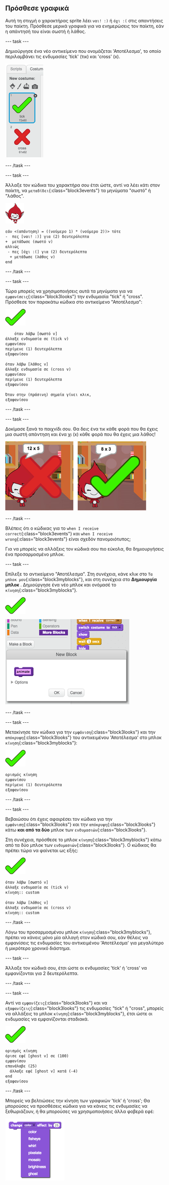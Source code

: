 ## Πρόσθεσε γραφικά

Αυτή τη στιγμή ο χαρακτήρας sprite λέει `ναι! :)` ή `όχι :(` στις απαντήσεις του παίκτη. Πρόσθεσε μερικά γραφικά για να ενημερώσεις τον παίκτη, εάν η απάντησή του είναι σωστή ή λάθος.

--- task ---

Δημιούργησε ένα νέο αντικείμενο που ονομάζεται 'Αποτέλεσμα', το οποίο περιλαμβάνει τις ενδυμασίες 'tick' (τικ) και 'cross' (x).

![Αντικείμενο με τις ενδυμασίες τικ και χι](images/brain-result.png)

--- /task ---

--- task ---

Άλλαξε τον κώδικα του χαρακτήρα σου έτσι ώστε, αντί να λέει κάτι στον παίκτη, να `μεταδίδει`{:class="block3events"} τα μηνύματα "σωστό" ή "λάθος".

![Χαρακτήρας](images/giga-sprite.png)

```blocks3
εάν <(απάντηση) = ((νούμερο 1) * (νούμερο 2))> τότε 
-  πες [ναι! :)] για (2) δευτερόλεπτα
+  μετάδωσε (σωστό v)
αλλιώς 
 - πες [όχι :(] για (2) δευτερόλεπτα
  + μετάδωσε (λάθος v)
end
```

--- /task ---

--- task ---

Τώρα μπορείς να χρησιμοποιήσεις αυτά τα μηνύματα για να `εμφανίσεις`{:class="block3looks"} την ενδυμασία "tick" ή "cross". Πρόσθεσε τον παρακάτω κώδικα στο αντικείμενο "Αποτέλεσμα":

![Αντικείμενο Αποτέλεσμα](images/result-sprite.png)

```blocks3
    όταν λάβω [σωστό v]
άλλαξε ενδυμασία σε (tick v)
εμφανίσου
περίμενε (1) δευτερόλεπτα
εξαφανίσου

όταν λάβω [λάθος v]
άλλαξε ενδυμασία σε (cross v)
εμφανίσου
περίμενε (1) δευτερόλεπτα
εξαφανίσου

Όταν στην (πράσινη) σημαία γίνει κλικ,
εξαφανίσου
```

--- /task ---

--- task ---

Δοκίμασε ξανά το παιχνίδι σου. Θα δεις ένα τικ κάθε φορά που θα έχεις μια σωστή απάντηση και ένα χι (x) κάθε φορά που θα έχεις μια λάθος!

![Τικ για τη σωστή και x για τη λανθασμένη απάντηση](images/brain-test-answer.png)

--- /task ---

Βλέπεις ότι ο κώδικας για το `when I receive correct`{:class="block3events"} και `when I receive wrong`{:class="block3events"} είναι σχεδόν πανομοιότυπος;

Για να μπορείς να αλλάξεις τον κώδικά σου πιο εύκολα, θα δημιουργήσεις ένα προσαρμοσμένο μπλοκ.

--- task ---

Επίλεξε το αντικείμενο "Αποτέλεσμα". Στη συνέχεια, κάνε κλικ στο `Τα μπλοκ μου`{:class="block3myblocks"}, και στη συνέχεια στο **Δημιουργία μπλοκ** . Δημιούργησε ένα νέο μπλοκ και ονόμασέ το `κίνηση`{:class="block3myblocks"}.

![Αντικείμενο Αποτέλεσμα](images/result-sprite.png)

![Δημιούργησε ένα μπλοκ που ονομάζεται κίνηση](images/brain-animate-function.png)

--- /task ---

--- task ---

Μετακίνησε τον κώδικα για την `εμφάνιση`{:class="block3looks"} και την `απόκρυψη`{:class="block3looks"} του αντικειμένου 'Αποτέλεσμα' στο μπλοκ `κίνηση`{:class="block3myblocks"}:

![Αντικείμενο Αποτέλεσμα](images/result-sprite.png)

```blocks3
ορισμός κίνηση
εμφανίσου
περίμενε (1) δευτερόλεπτα
εξαφανίσου
```

--- /task ---

--- task ---

Βεβαιώσου ότι έχεις αφαιρέσει τον κώδικα για την `εμφάνιση`{:class="block3looks"} και την `απόκρυψη`{:class="block3looks"} κάτω **και από τα δύο** μπλοκ των `ενδυμασιών`{:class="block3looks"}.

Στη συνέχεια, πρόσθεσε το μπλοκ `κίνηση`{:class="block3myblocks"} κάτω από τα δύο μπλοκ των `ενδυμασιών`{:class="block3looks"}. Ο κώδικας θα πρέπει τώρα να φαίνεται ως εξής:

![Αντικείμενο Αποτέλεσμα](images/result-sprite.png)

```blocks3
όταν λάβω [σωστό v]
άλλαξε ενδυμασία σε (tick v)
κίνηση:: custom

όταν λάβω [λάθος v]
άλλαξε ενδυμασία σε (cross v)
κίνηση:: custom
```

--- /task ---

Λόγω του προσαρμοσμένου μπλοκ `κίνηση`{:class="block3myblocks"}, πρέπει να κάνεις μόνο μία αλλαγή στον κώδικά σου, εάν θέλεις να εμφανίσεις τις ενδυμασίες του αντικειμένου 'Αποτέλεσμα' για μεγαλύτερο ή μικρότερο χρονικό διάστημα.

--- task ---

Άλλαξε τον κώδικά σου, έτσι ώστε οι ενδυμασίες 'tick' ή 'cross' να εμφανίζονται για 2 δευτερόλεπτα.

--- /task ---

--- task ---

Αντί να `εμφανίζεις`{:class="block3looks"} και να `εξαφανίζεις`{:class="block3looks"} τις ενδυμασίες "tick" ή "cross", μπορείς να αλλάξεις το μπλοκ `κίνηση`{:class="block3myblocks"}, έτσι ώστε οι ενδυμασίες να εμφανίζονται σταδιακά.

![Αντικείμενο Αποτέλεσμα](images/result-sprite.png)

```blocks3
ορισμός κίνηση
όρισε εφέ [ghost v] σε (100)
εμφανίσου
επανάλαβε (25) 
  άλλαξε εφέ [ghost v] κατά (-4)
end
εξαφανίσου
```

--- /task ---

Μπορείς να βελτιώσεις την κίνηση των γραφικών 'tick' ή 'cross'; Θα μπορούσες να προσθέσεις κώδικα για να κάνεις τις ενδυμασίες να ξεθωριάζουν, ή θα μπορούσες να χρησιμοποιήσεις άλλα φοβερά εφέ:

![στιγμιότυπο οθόνης](images/brain-effects.png)